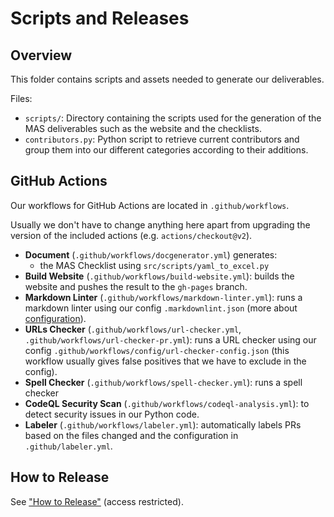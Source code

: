 # Scripts and Releases

## Overview

This folder contains scripts and assets needed to generate our deliverables.

Files:

- `scripts/`: Directory containing the scripts used for the generation of the MAS deliverables such as the website and the checklists.
- `contributors.py`: Python script to retrieve current contributors and group them into our different categories according to their additions.

## GitHub Actions

Our workflows for GitHub Actions are located in `.github/workflows`.

Usually we don't have to change anything here apart from upgrading the version of the included actions (e.g. `actions/checkout@v2`).

- **Document** (`.github/workflows/docgenerator.yml`) generates:
    - the MAS Checklist using `src/scripts/yaml_to_excel.py`
- **Build Website** (`.github/workflows/build-website.yml`): builds the website and pushes the result to the `gh-pages` branch.
- **Markdown Linter** (`.github/workflows/markdown-linter.yml`): runs a markdown linter using our config `.markdownlint.json` (more about [configuration](https://github.com/igorshubovych/markdownlint-cli#configuration)).
- **URLs Checker** (`.github/workflows/url-checker.yml`, `.github/workflows/url-checker-pr.yml`): runs a URL checker using our config `.github/workflows/config/url-checker-config.json` (this workflow usually gives false positives that we have to exclude in the config).
- **Spell Checker** (`.github/workflows/spell-checker.yml`): runs a spell checker
- **CodeQL Security Scan** (`.github/workflows/codeql-analysis.yml`): to detect security issues in our Python code.
- **Labeler** (`.github/workflows/labeler.yml`): automatically labels PRs based on the files changed and the configuration in `.github/labeler.yml`.

## How to Release

See ["How to Release"](https://github.com/sushi2k/MSTG-MASVS-Internal/blob/main/docs/release/1_How_to_Release.md) (access restricted).
